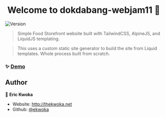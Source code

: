 <h1 align="center">Welcome to dokdabang-webjam11 👋</h1>
<p>
  <img alt="Version" src="https://img.shields.io/badge/version-0.4.1-blue.svg?cacheSeconds=2592000" />
</p>

> Simple Food Storefront website built with TailwindCSS, AlpineJS, and LiquidJS templating.

> This uses a custom static site generator to build the site from Liquid templates. Whole process built from scratch.

### ✨ [Demo](https://dokdabang.netlify.app)


## Author

👤 **Eric Kwoka**

* Website: http://thekwoka.net
* Github: [@ekwoka](https://github.com/ekwoka)
